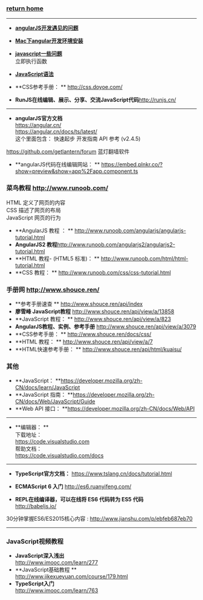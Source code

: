 ###  [**return home**](https://bitbucket.org/yulilong/my_wiki/wiki/Home)     
-----
* [**angularJS开发遇见的问题**](https://bitbucket.org/yulilong/my_wiki/wiki/angularJS%E5%BC%80%E5%8F%91%E9%81%87%E8%A7%81%E7%9A%84%E9%97%AE%E9%A2%98)       
* [**Mac下angular开发环境安装**](https://bitbucket.org/yulilong/my_wiki/wiki/Mac%E4%B8%8Bangular%E5%BC%80%E5%8F%91%E7%8E%AF%E5%A2%83%E5%AE%89%E8%A3%85)      
* [**javascript一些问题**](https://bitbucket.org/yulilong/my_wiki/wiki/javascript%E4%B8%80%E4%BA%9B%E9%97%AE%E9%A2%98)      
立即执行函数       
* [**JavaScript语法**](https://bitbucket.org/yulilong/my_wiki/wiki/JavaScript%E8%AF%AD%E6%B3%95)     

* **CSS参考手册： **  http://css.doyoe.com/     
* **RunJS在线编辑、展示、分享、交流JavaScript代码**http://runjs.cn/

-----
* **angularJS官方文档**      
https://angular.cn/           
https://angular.cn/docs/ts/latest/         
这个里面包含： 快速起步 开发指南   API 参考 (v2.4.5)     

https://github.com/getlantern/forum  蓝灯翻墙软件     

* **angularJS代码在线编辑网站：  **  https://embed.plnkr.co/?show=preview&show=app%2Fapp.component.ts   

### 菜鸟教程 http://www.runoob.com/    
HTML 定义了网页的内容      
CSS 描述了网页的布局     
JavaScript 网页的行为      
* **AngularJS 教程 ： **  http://www.runoob.com/angularjs/angularjs-tutorial.html    
* **AngularJS2 教程**http://www.runoob.com/angularjs2/angularjs2-tutorial.html    
* **HTML 教程- (HTML5 标准)： **  http://www.runoob.com/html/html-tutorial.html     
* **CSS 教程： **   http://www.runoob.com/css/css-tutorial.html    

### 手册网 http://www.shouce.ren/      
* **参考手册速查 **   http://www.shouce.ren/api/index   
* **廖雪峰 JavaScript教程** http://www.shouce.ren/api/view/a/13858      
* **JavaScript 教程： **  http://www.shouce.ren/api/view/a/823      
* **AngularJS教程、实例、参考手册**   http://www.shouce.ren/api/view/a/3079    
* **CSS参考手册： **  http://www.shouce.ren/docs/css/    
* **HTML 教程： ** http://www.shouce.ren/api/view/a/7     
* **HTML快速参考手册：  **   http://www.shouce.ren/api/html/kuaisu/     

### 其他     

* **JavaScript： **https://developer.mozilla.org/zh-CN/docs/learn/JavaScript    
* **JavaScript 指南： **https://developer.mozilla.org/zh-CN/docs/Web/JavaScript/Guide     
* **Web API 接口： **https://developer.mozilla.org/zh-CN/docs/Web/API    
------
* **编辑器： **         
下载地址：    
https://code.visualstudio.com     
帮助文档：     
https://code.visualstudio.com/docs 

-----

* **TypeScript官方文档：**  https://www.tslang.cn/docs/tutorial.html      

* **ECMAScript 6 入门**  http://es6.ruanyifeng.com/      
* **REPL在线编译器，可以在线将 ES6 代码转为 ES5 代码**       
 http://babeljs.io/          

30分钟掌握ES6/ES2015核心内容 : http://www.jianshu.com/p/ebfeb687eb70    

------

### JavaScript视频教程    

* **JavaScript深入浅出**    
http://www.imooc.com/learn/277       
* **JavaScript基础教程 **     
http://www.jikexueyuan.com/course/179.html    
* **TypeScript入门**     
http://www.imooc.com/learn/763